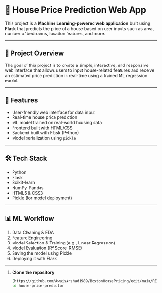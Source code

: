 # 🏡 House Price Prediction Web App

This project is a **Machine Learning-powered web application** built using **Flask** that predicts the price of a house based on user inputs such as area, number of bedrooms, location features, and more.

---

## 🚀 Project Overview

The goal of this project is to create a simple, interactive, and responsive web interface that allows users to input house-related features and receive an estimated price prediction in real-time using a trained ML regression model.

---

## 🧠 Features

- User-friendly web interface for data input
- Real-time house price prediction
- ML model trained on real-world housing data
- Frontend built with HTML/CSS
- Backend built with Flask (Python)
- Model serialization using `pickle`

---

## 🛠️ Tech Stack

- Python
- Flask
- Scikit-learn
- NumPy, Pandas
- HTML5 & CSS3
- Pickle (for model deployment)

---

## 📊 ML Workflow

1. Data Cleaning & EDA
2. Feature Engineering
3. Model Selection & Training (e.g., Linear Regression)
4. Model Evaluation (R² Score, RMSE)
5. Saving the model using Pickle
6. Deploying it with Flask

---

1. **Clone the repository**
   ```bash
   (https://github.com/AwaisArshad1989/BostonHousePricing/edit/main/README.md)
   cd house-price-predictor
